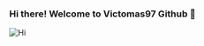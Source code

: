 ### Hi there! Welcome to Victomas97 Github 👋

![Hi](https://media0.giphy.com/media/3ogwFGEHrVxusDbDjO/giphy.gif?cid=ecf05e47bqyk1ncsaf7d1yayw1ng7rofl3lnmtprcu9ef3x6&ep=v1_gifs_search&rid=giphy.gif&ct=g)

<!--
**Victomas97/Victomas97** is a ✨ _special_ ✨ repository because its `README.md` (this file) appears on your GitHub profile.

Here are some ideas to get you started:

- 🔭 I’m currently working on ...
- 🌱 I’m currently learning ...
- 👯 I’m looking to collaborate on ...
- 🤔 I’m looking for help with ...
- 💬 Ask me about ...
- 📫 How to reach me: ...
- 😄 Pronouns: ...
- ⚡ Fun fact: ...
-->
